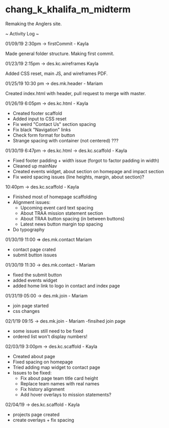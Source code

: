 # chang_k_khalifa_m_midterm

Remaking the Anglers site.

~ Activity Log ~

01/09/19 2:30pm -> firstCommit - Kayla 

Made general folder structure. Making first commit. 

01/23/19 2:15pm -> des.kc.wireframes Kayla

Added CSS reset, main JS, and wireframes PDF.

01/25/19 10:30 pm -> des.mk.header - Mariam

Created index.html with header, pull request to merge with master.

01/26/19 6:05pm -> des.kc.html - Kayla

- Created footer scaffold
- Added input to CSS reset
- Fix weird "Contact Us" section spacing
- Fix black "Navigation" links
- Check form format for button
- Strange spacing with container (not centered) ???

01/30/19 6:47pm -> des.kc.html -> des.kc.scaffold - Kayla

- Fixed footer padding + width issue (forgot to factor padding in width)
- Cleaned up mainNav
- Created events widget, about section on homepage and impact section
- Fix weird spacing issues (line heights, margin, about section)?

10:40pm -> des.kc.scaffold - Kayla

- Finished most of homepage scaffolding
- Alignment issues:
	- Upcoming event card text spacing
	- About TRAA mission statement section
	- About TRAA button spacing (in between buttons)
	- Latest news button margin top spacing
- Do typography

01/30/19 11:00 => des.mk.contact Mariam
- contact page crated 
- submit button issues

01/30/19 11:30 -> des.mk.contact - Mariam
- fixed the submit button
- added events widget
- added home link to logo in contact and index page

01/31/19 05:00 -> des.mk.join - Mariam
- join page started
- css changes

02/1/19 09:15 -> des.mk.join - Mariam
-finsihed join page
- some issues still need to be fixed
- ordered list won't display numbers!

02/03/19 3:00pm -> des.kc.scaffold - Kayla
- Created about page
- Fixed spacing on homepage
- Tried adding map widget to contact page
- Issues to be fixed:
	- Fix about page team title card height
	- Replace team names with real names
	- Fix history alignment
	- Add hover overlays to mission statements?

02/04/19 -> des.kc.scaffold - Kayla

- projects page created
- create overlays + fix spacing


